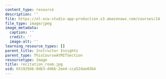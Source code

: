 ```yaml
---
content_type: resource
description: ''
file: https://ol-ocw-studio-app-production.s3.amazonaws.com/courses/14-01-principles-of-microeconomics-fall-2018/6519294b0db3dd6b2ee4cca52dae03b4_recitation_room.jpg
file_type: image/jpeg
image_metadata:
  caption: ''
  credit: ''
  image-alt: ''
learning_resource_types: []
parent_title: Instructor Insights
parent_type: ThisCourseAtMITSection
resourcetype: Image
title: recitation_room.jpg
uid: 6519294b-0db3-dd6b-2ee4-cca52dae03b4
---
```

